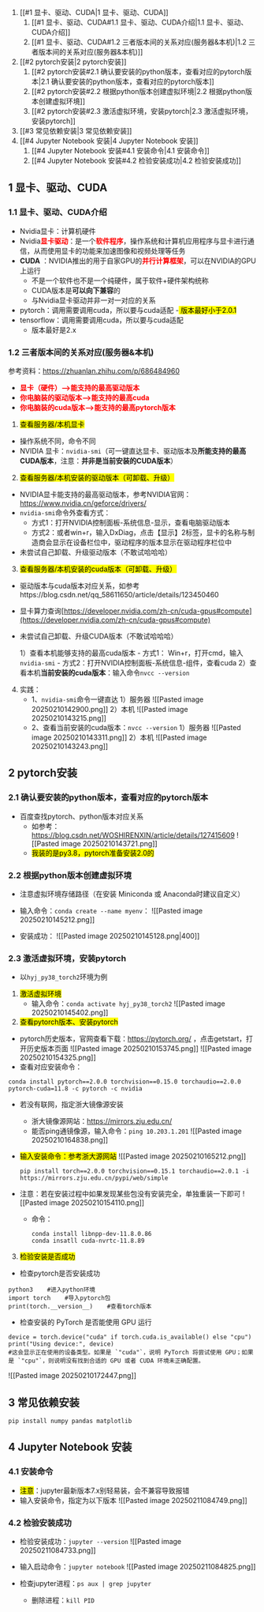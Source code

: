 1. [[#1 显卡、驱动、CUDA|1 显卡、驱动、CUDA]]
	1. [[#1 显卡、驱动、CUDA#1.1 显卡、驱动、CUDA介绍|1.1 显卡、驱动、CUDA介绍]]
	2. [[#1 显卡、驱动、CUDA#1.2 三者版本间的关系对应(服务器&本机)|1.2 三者版本间的关系对应(服务器&本机)]]
2. [[#2 pytorch安装|2 pytorch安装]]
	1. [[#2 pytorch安装#2.1 确认要安装的python版本，查看对应的pytorch版本|2.1 确认要安装的python版本，查看对应的pytorch版本]]
	2. [[#2 pytorch安装#2.2 根据python版本创建虚拟环境|2.2 根据python版本创建虚拟环境]]
	3. [[#2 pytorch安装#2.3 激活虚拟环境，安装pytorch|2.3 激活虚拟环境，安装pytorch]]
3. [[#3 常见依赖安装|3 常见依赖安装]]
4. [[#4 Jupyter Notebook 安装|4 Jupyter Notebook 安装]]
	1. [[#4 Jupyter Notebook 安装#4.1 安装命令|4.1 安装命令]]
	2. [[#4 Jupyter Notebook 安装#4.2 检验安装成功|4.2 检验安装成功]]





## 1 显卡、驱动、CUDA

### 1.1 显卡、驱动、CUDA介绍

- Nvidia显卡：计算机硬件
- Nvidia<span style="color:red;"><strong>显卡驱动</strong></span>：是一个<span style="color:red;"><strong>软件程序</strong></span>，操作系统和计算机应用程序与显卡进行通信，从而使用显卡的功能来加速图像和视频处理等任务
- <strong>CUDA</strong> ：NVIDIA推出的用于自家GPU的<span style="color:red;"><strong>并行计算框架</strong></span>，可以在NVIDIA的GPU上运行
    - 不是一个软件也不是一个纯硬件，属于软件+硬件架构统称
    - CUDA版本是<strong>可以向下兼容</strong>的
    - 与Nvidia显卡驱动并非一对一对应的关系
-  pytorch：调用需要调用cuda，所以要与cuda适配
    -<mark class="highlight"> 版本最好小于2.0.1</mark>
- tensorflow：调用需要调用cuda，所以要与cuda适配
    - 版本最好是2.x

### 1.2 三者版本间的关系对应(服务器&本机)
参考资料：https://zhuanlan.zhihu.com/p/686484960

- <span style="color:red;"><strong>显卡（硬件）——>能支持的最高驱动版本</strong></span>
- <span style="color:red;"><strong>你电脑装的驱动版本——>能支持的最高cuda</strong></span>
- <span style="color:red;"><strong>你电脑装的cuda版本——>能支持的最高pytorch版本</strong></span>

1. <mark class="highlight-gray">查看服务器/本机显卡</mark>
- 操作系统不同，命令不同
- NVIDIA 显卡：`nvidia-smi`（可一键直达显卡、驱动版本及**所能支持的最高CUDA版本**，注意：**并非是当前安装的CUDA版本**）

2. <mark class="highlight-gray">查看服务器/本机安装的驱动版本（可卸载、升级）</mark>
- NVIDIA显卡能支持的最高驱动版本，参考NVIDIA官网：https://www.nvidia.cn/geforce/drivers/
- `nvidia-smi`命令外查看方式：
	- 方式1：打开NVIDIA控制面板-系统信息-显示，查看电脑驱动版本
	- 方式2：或者win+r，输入DxDiag，点击【显示】2标签，显卡的名称与制造商会显示在设备栏位中，驱动程序的版本显示在驱动程序栏位中
- 未尝试自己卸载、升级驱动版本（不敢试哈哈哈）

3. <mark class="highlight-gray"> 查看服务器/本机安装的cuda版本（可卸载、升级）</mark>
- 驱动版本与cuda版本对应关系，如参考https://blog.csdn.net/qq_58611650/article/details/123450460
- 显卡算力查询[https://developer.nvidia.com/zh-cn/cuda-gpus#compute](https://developer.nvidia.com/zh-cn/cuda-gpus#compute)
- 未尝试自己卸载、升级CUDA版本（不敢试哈哈哈）

	1）查看本机能够支持的最高cuda版本
		- 方式1： Win+r，打开cmd，输入 `nvidia-smi`
		- 方式2：打开NVIDIA控制面板-系统信息-组件，查看cuda
	2）查看本机**当前安装的cuda版本**：输入命令`nvcc --version`

4. 实践：
	- 1、`nvidia-smi`命令一键直达
		1）服务器
		![[Pasted image 20250210142900.png]]
		2）本机
		![[Pasted image 20250210143215.png]]
	 - 2、查看当前安装的cuda版本：`nvcc --version`
		1）服务器
		![[Pasted image 20250210143311.png]]
		2）本机
		![[Pasted image 20250210143243.png]]

## 2 pytorch安装

### 2.1 确认要安装的python版本，查看对应的pytorch版本
- 百度查找pytorch、python版本对应关系
    - 如参考：https://blog.csdn.net/WOSHIRENXIN/article/details/127415609
	     ![[Pasted image 20250210143721.png]]
    - <mark class="highlight">我装的是py3.8，pytorch准备安装2.0的</mark>

### 2.2 根据python版本创建虚拟环境
- 注意虚拟环境存储路径（在安装 Miniconda 或 Anaconda时建议自定义）
- 输入命令：`conda create --name myenv`：
	![[Pasted image 20250210145212.png]]

- 安装成功：
	![[Pasted image 20250210145128.png|400]]

### 2.3 激活虚拟环境，安装pytorch
- 以`hyj_py38_torch2`环境为例
1. <mark class="highlight-gray">激活虚拟环境</mark>
	- 输入命令：`conda activate hyj_py38_torch2`
		 ![[Pasted image 20250210145402.png]]
2. <mark class="highlight-gray">查看pytorch版本、安装pytorch</mark>
- pytorch历史版本，官网查看下载：https://pytorch.org/ ，点击getstart，打开历史版本页面
	 ![[Pasted image 20250210153745.png]]
	![[Pasted image 20250210154325.png]]
- 查看对应安装命令：
```
conda install pytorch==2.0.0 torchvision==0.15.0 torchaudio==2.0.0 pytorch-cuda=11.8 -c pytorch -c nvidia
```
- 若没有联网，指定浙大镜像源安装
	- 浙大镜像源网站：https://mirrors.zju.edu.cn/
	- 能否ping通镜像源，输入命令：`ping 10.203.1.201`
		![[Pasted image 20250210164838.png]]
- <mark class="highlight">输入安装命令：参考浙大源网站</mark>
	![[Pasted image 20250210165212.png]]
	```
	pip install torch==2.0.0 torchvision==0.15.1 torchaudio==2.0.1 -i https://mirrors.zju.edu.cn/pypi/web/simple
	```

- 注意：若在安装过程中如果发现某些包没有安装完全，单独重装一下即可
	![[Pasted image 20250210154110.png]]
	- 命令：
		```
		conda install libnpp-dev-11.8.0.86
		conda insatll cuda-nvrtc-11.8.89
		```
 	
3. <mark class="highlight-gray">检验安装是否成功</mark>

- 检查pytorch是否安装成功
```
python3    #进入python环境 
import torch    #导入pytorch包 
print(torch.__version__)    #查看torch版本
```

- 检查安装的 PyTorch 是否能使用 GPU 运行
```
device = torch.device("cuda" if torch.cuda.is_available() else "cpu") print("Using device:", device)
#这会显示正在使用的设备类型。如果是 `"cuda"`，说明 PyTorch 将尝试使用 GPU；如果是 `"cpu"`，则说明没有找到合适的 GPU 或者 CUDA 环境未正确配置。
```
![[Pasted image 20250210172447.png]]

## 3 常见依赖安装

`pip install numpy pandas matplotlib`

## 4 Jupyter Notebook 安装

### 4.1 安装命令

- <mark class="highlight">注意</mark>：jupyter最新版本7.x别轻易装，会不兼容导致报错
- 输入安装命令，指定为以下版本
	 ![[Pasted image 20250211084749.png]]


### 4.2 检验安装成功
- 检验安装成功：`jupyter --version`
	![[Pasted image 20250211084733.png]]
- 输入启动命令：`jupyter notebook`
	![[Pasted image 20250211084825.png]]

- 检查jupyter进程：`ps aux | grep jupyter`
	- 删除进程：`kill PID`
